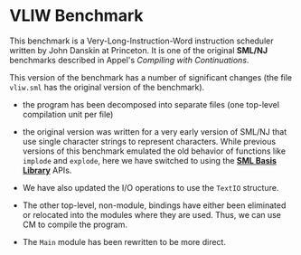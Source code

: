 # VLIW Benchmark

This benchmark is a Very-Long-Instruction-Word instruction scheduler
written by John Danskin at Princeton.  It is one of the original
**SML/NJ** benchmarks described in Appel's *Compiling with Continuations*.

This version of the benchmark has a number of significant changes (the
file `vliw.sml` has the original version of the benchmark).

* the program has been decomposed into separate files (one top-level
  compilation unit per file)

* the original version was written for a very early version of SML/NJ
  that use single character strings to represent characters.  While
  previous versions of this benchmark emulated the old behavior of
  functions like `implode` and `explode`, here we have switched to
  using the [**SML Basis Library**](https://smlfamily.github.io/Basis)
  APIs.

* We have also updated the I/O operations to use the `TextIO` structure.

* The other top-level, non-module, bindings have either been eliminated
  or relocated into the modules where they are used.  Thus, we can use
  CM to compile the program.

* The `Main` module has been rewritten to be more direct.
